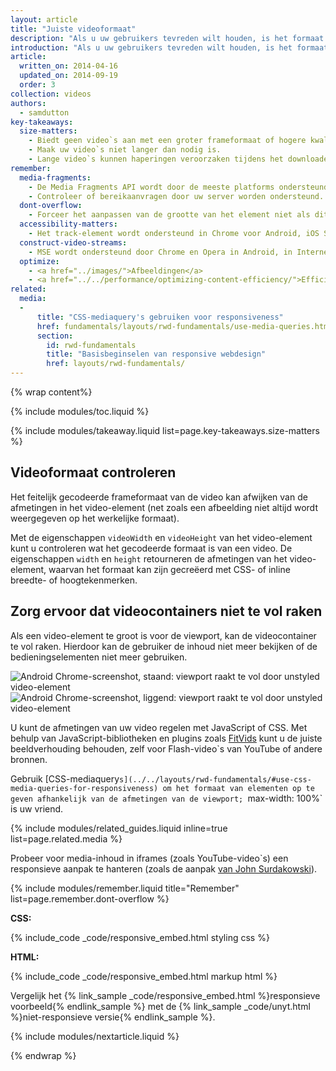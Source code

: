 ```yaml
---
layout: article
title: "Juiste videoformaat"
description: "Als u uw gebruikers tevreden wilt houden, is het formaat zeker belangrijk."
introduction: "Als u uw gebruikers tevreden wilt houden, is het formaat zeker belangrijk."
article:
  written_on: 2014-04-16
  updated_on: 2014-09-19
  order: 3
collection: videos
authors:
  - samdutton
key-takeaways:
  size-matters:
    - Biedt geen video`s aan met een groter frameformaat of hogere kwaliteit dan het platform aankan.
    - Maak uw video`s niet langer dan nodig is.
    - Lange video`s kunnen haperingen veroorzaken tijdens het downloaden en zoeken; sommige browsers moeten wachten tot de video is gedownload voordat de video kan worden afgespeeld.
remember:
  media-fragments:
    - De Media Fragments API wordt door de meeste platforms ondersteund, maar niet door iOS.
    - Controleer of bereikaanvragen door uw server worden ondersteund. Bereikaanvragen worden op de meeste servers standaard ingeschakeld, maar ze kunnen door bepaalde hostingservices worden uitgeschakeld.
  dont-overflow:
    - Forceer het aanpassen van de grootte van het element niet als dit resulteert in een beeldverhouding die afwijkt van de oorspronkelijke video. Samengeperste of uitgerekte beelden zien er slecht uit.
  accessibility-matters:
    - Het track-element wordt ondersteund in Chrome voor Android, iOS Safari en alle huidige browsers in een desktopomgeving behalve Firefox (zie <a href="http://caniuse.com/track" title="Status van ondersteuning voor track-elementen">caniuse.com/track</a>). Ook zijn er verschillende polyfills beschikbaar. Wij raden <a href='//www.delphiki.com/html5/playr/' title='Playr track element polyfill'>Playr</a> of <a href='//captionatorjs.com/' title='Captionator track'>Captionator</a> aan.
  construct-video-streams:
    - MSE wordt ondersteund door Chrome en Opera in Android, in Internet Explorer 11 en Chrome voor desktop en er is ondersteuning in de planning voor <a href='http://wiki.mozilla.org/Platform/MediaSourceExtensions' title='Firefox Media Source Extensions implementation timeline'>Firefox</a>.
  optimize:
    - <a href="../images/">Afbeeldingen</a>
    - <a href="../../performance/optimizing-content-efficiency/">Efficiëntie van inhoud optimaliseren</a>
related:
  media:
  -
      title: "CSS-mediaquery's gebruiken voor responsiveness"
      href: fundamentals/layouts/rwd-fundamentals/use-media-queries.html
      section:
        id: rwd-fundamentals
        title: "Basisbeginselen van responsive webdesign"
        href: layouts/rwd-fundamentals/
---
```


{% wrap content%}

{% include modules/toc.liquid %}

{% include modules/takeaway.liquid list=page.key-takeaways.size-matters %}

<style>

  img, video, object {
    max-width: 100%;
  }

  img.center {
    display: block;
    margin-left: auto;
    margin-right: auto;
  }

</style>

## Videoformaat controleren

Het feitelijk gecodeerde frameformaat van de video kan afwijken van de afmetingen in het video-element (net zoals een afbeelding niet altijd wordt weergegeven op het werkelijke formaat).

Met de eigenschappen `videoWidth` en `videoHeight` van het video-element kunt u controleren wat het gecodeerde formaat is van een video. De eigenschappen `width` en `height` retourneren de afmetingen van het video-element, waarvan het formaat kan zijn gecreëerd met CSS- of inline breedte- of hoogtekenmerken.

## Zorg ervoor dat videocontainers niet te vol raken

Als een video-element te groot is voor de viewport, kan de videocontainer te vol raken. Hierdoor kan de gebruiker de inhoud niet meer bekijken of de bedieningselementen
niet meer gebruiken.

<div class="clear">
    <img class="g-wide--1 g-medium--half" alt="Android Chrome-screenshot, staand: viewport raakt te vol door unstyled video-element" src="images/Chrome-Android-portrait-video-unstyled.png">
    <img class="g-wide--2 g-wide--last g-medium--half g--last" alt="Android Chrome-screenshot, liggend: viewport raakt te vol door unstyled video-element" src="images/Chrome-Android-landscape-video-unstyled.png">
</div>

U kunt de afmetingen van uw video regelen met JavaScript of CSS. Met behulp van JavaScript-bibliotheken en plugins zoals [FitVids](//fitvidsjs.com/) kunt u de juiste beeldverhouding behouden, zelf voor Flash-video`s van YouTube of andere bronnen.

Gebruik [CSS-mediaquery`s](../../layouts/rwd-fundamentals/#use-css-media-queries-for-responsiveness) om het formaat van elementen op te geven afhankelijk van de afmetingen van de viewport; `max-width: 100%` is uw vriend.

{% include modules/related_guides.liquid inline=true list=page.related.media %}

Probeer voor media-inhoud in iframes (zoals YouTube-video`s) een responsieve aanpak te hanteren (zoals de aanpak [van John Surdakowski](//avexdesigns.com/responsive-youtube-embed/)).

{% include modules/remember.liquid title="Remember" list=page.remember.dont-overflow %}

**CSS:**

{% include_code _code/responsive_embed.html styling css %}

**HTML:**

{% include_code _code/responsive_embed.html markup html %}

Vergelijk het {% link_sample _code/responsive_embed.html %}responsieve voorbeeld{% endlink_sample %} met de {% link_sample _code/unyt.html %}niet-responsieve versie{% endlink_sample %}.


{% include modules/nextarticle.liquid %}

{% endwrap %}

